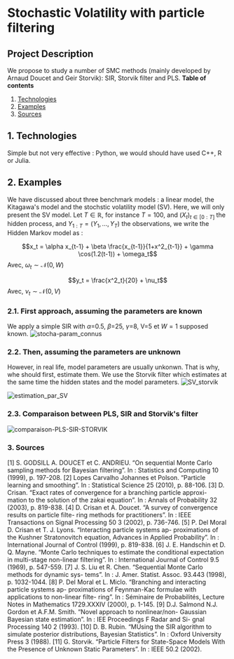 # Stochastic Volatility with particle filtering

## Project Description
We propose to study a number of SMC methods (mainly developed by Arnaud Doucet and Geir Storvik): SIR, Storvik filter and PLS.
**Table of contents**
1. [Technologies](#technologies)
2. [Examples](#examples)
3. [Sources](#sources)


## 1. Technologies 

Simple but not very effective : Python, we would should have used C++, R or Julia.

## 2. Examples 

We have discussed about three benchmark models : a linear model, the Kitagawa's model and the stochstic volatility model (SV). Here, we will only present the SV model. Let $T \in \mathbb{R}$, for instance $T=100$, and $(X_t)_{t \in [0:T]}$ the hidden process, and $Y_{1:T}=\left(Y_1,...,Y_T\right)$ the observations, we write the Hidden Markov model as :

$$x_t = \alpha x_{t-1} + \beta \frac{x_{t-1}}{1+x^2_{t-1}} + \gamma \cos(1.2(t-1)) + \omega_t$$
Avec, $\omega_t \sim \mathcal{N}(0,W)$

$$y_t = \frac{x^2_t}{20} + \nu_t$$
Avec, $\nu_t \sim \mathcal{N}(0,V)$

### 2.1. First approach, assuming the parameters are known

We apply a simple SIR with $\alpha$=0.5, $\beta$=25, $\gamma$=8, V=5 et $W=1$ supposed known.
![stocha-param_connus](https://github.com/SarcasticMatrix/Stochastic-Volatility-with-particle-filtering/assets/94806199/c61e594c-379f-4cf4-9906-5412fec14a56)

### 2.2. Then, assuming the parameters are unknown

However, in real life, model parameters are usually unkonwn. That is why, whe should first, estimate them. We use the Storvik filter which estimates at the same time the hidden states and the model parameters.
![SV_storvik](https://github.com/SarcasticMatrix/Stochastic-Volatility-with-particle-filtering/assets/94806199/172931f6-f8e7-438b-a0da-80f0916e6774)

![estimation_par_SV](https://github.com/SarcasticMatrix/Stochastic-Volatility-with-particle-filtering/assets/94806199/feb1269e-76c9-4c9c-bf2f-efcce9a7175f)

### 2.3. Comparaison between PLS, SIR and Storvik's filter

![comparaison-PLS-SIR-STORVIK](https://github.com/SarcasticMatrix/Stochastic-Volatility-with-particle-filtering/assets/94806199/6e573136-db0a-439f-9645-98915e31b394)

### 3. Sources

[1] S. GODSILL A. DOUCET et C. ANDRIEU. “On sequential Monte Carlo
sampling methods for Bayesian filtering”. In : Statistics and Computing 10
(1999), p. 197-208.
[2]
Lopes Carvalho Johannes et Polson. “Particle learning and smoothing”.
In : Statistical Science 25 (2010), p. 88-106.
[3]
D. Crisan. “Exact rates of convergence for a branching particle approxi-
mation to the solution of the zakai equation”. In : Annals of Probability 32
(2003), p. 819-838.
[4]
D. Crisan et A. Doucet. “A survey of convergence results on particle filte-
ring methods for practitioners”. In : IEEE Transactions on Signal Processing
50 3 (2002), p. 736-746.
[5]
P. Del Moral D. Crisan et T. J. Lyons. “Interacting particle systems ap-
proximations of the Kushner Stratonovitch equation, Advances in Applied
Probability”. In : International Journal of Control (1999), p. 819-838.
[6]
J. E. Handschin et D. Q. Mayne. “Monte Carlo techniques to estimate the
conditional expectation in multi-stage non-linear filtering”. In : International
Journal of Control 9.5 (1969), p. 547-559.
[7]
J. S. Liu et R. Chen. “Sequential Monte Carlo methods for dynamic sys-
tems”. In : J. Amer. Statist. Assoc. 93.443 (1998), p. 1032-1044.
[8]
P. Del Moral et L. Miclo. “Branching and interacting particle systems ap-
proximations of Feynman-Kac formulae with applications to non-linear filte-
ring”. In : Séminaire de Probabilités, Lecture Notes in Mathematics 1729.XXXIV
(2000), p. 1-145.
[9]
D.J. Salmond N.J. Gordon et A.F.M. Smith. “Novel approach to nonlinear/non-
Gaussian Bayesian state estimation”. In : IEE Proceedings F Radar and Si-
gnal Processing 140 2 (1993).
[10]
D. B. Rubin. “MUsing the SIR algorithm to simulate posterior distributions,
Bayesian Statistics”. In : Oxford University Press 3 (1988).
[11]
G. Storvik. “Particle Filters for State-Space Models With the Presence of
Unknown Static Parameters”. In : IEEE 50.2 (2002).

